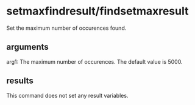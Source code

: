 # setmaxfindresult/findsetmaxresult

Set the maximum number of occurences found.

## arguments

arg1: The maximum number of occurences. The default value is 5000.

## results

This command does not set any result variables.